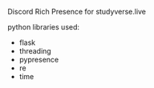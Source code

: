 Discord Rich Presence for studyverse.live

python libraries used:
<ul>
  <li>flask</li>
  <li>threading</li>
  <li>pypresence</li>
  <li>re</li>
  <li>time</li>
</ui>
